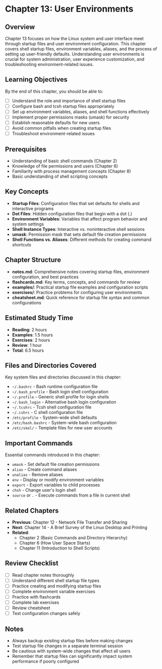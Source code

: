 # Chapter 13: User Environments

## Overview
Chapter 13 focuses on how the Linux system and user interface meet through startup files and user environment configuration. This chapter covers shell startup files, environment variables, aliases, and the process of setting up user-friendly defaults. Understanding user environments is crucial for system administration, user experience customization, and troubleshooting environment-related issues.

## Learning Objectives
By the end of this chapter, you should be able to:
- [ ] Understand the role and importance of shell startup files
- [ ] Configure bash and tcsh startup files appropriately
- [ ] Set up environment variables, aliases, and shell functions effectively
- [ ] Implement proper permissions masks (umask) for security
- [ ] Establish reasonable defaults for new users
- [ ] Avoid common pitfalls when creating startup files
- [ ] Troubleshoot environment-related issues

## Prerequisites
- Understanding of basic shell commands (Chapter 2)
- Knowledge of file permissions and users (Chapter 6)
- Familiarity with process management concepts (Chapter 8)
- Basic understanding of shell scripting concepts

## Key Concepts
- **Startup Files**: Configuration files that set defaults for shells and interactive programs
- **Dot Files**: Hidden configuration files that begin with a dot (.)
- **Environment Variables**: Variables that affect program behavior and system settings
- **Shell Instance Types**: Interactive vs. noninteractive shell sessions
- **umask**: Permission mask that sets default file creation permissions
- **Shell Functions vs. Aliases**: Different methods for creating command shortcuts

## Chapter Structure
- **notes.md**: Comprehensive notes covering startup files, environment configuration, and best practices
- **flashcards.md**: Key terms, concepts, and commands for review
- **examples/**: Practical startup file examples and configuration scripts
- **exercises/**: Practice problems for configuring user environments
- **cheatsheet.md**: Quick reference for startup file syntax and common configurations

## Estimated Study Time
- **Reading**: 2 hours
- **Examples**: 1.5 hours  
- **Exercises**: 2 hours
- **Review**: 1 hour
- **Total**: 6.5 hours

## Files and Directories Covered
Key system files and directories discussed in this chapter:
- `~/.bashrc` - Bash runtime configuration file
- `~/.bash_profile` - Bash login shell configuration
- `~/.profile` - Generic shell profile for login shells
- `~/.bash_login` - Alternative bash login configuration
- `~/.tcshrc` - Tcsh shell configuration file
- `~/.cshrc` - C shell configuration file
- `/etc/profile` - System-wide shell defaults
- `/etc/bash.bashrc` - System-wide bash configuration
- `/etc/skel/` - Template files for new user accounts

## Important Commands
Essential commands introduced in this chapter:
- `umask` - Set default file creation permissions
- `alias` - Create command aliases
- `unalias` - Remove aliases
- `env` - Display or modify environment variables
- `export` - Export variables to child processes
- `chsh` - Change user's login shell
- `source` or `.` - Execute commands from a file in current shell

## Related Chapters
- **Previous**: Chapter 12 - Network File Transfer and Sharing
- **Next**: Chapter 14 - A Brief Survey of the Linux Desktop and Printing
- **Related**: 
  - Chapter 2 (Basic Commands and Directory Hierarchy)
  - Chapter 6 (How User Space Starts)
  - Chapter 11 (Introduction to Shell Scripts)

## Review Checklist
- [ ] Read chapter notes thoroughly
- [ ] Understand different shell startup file types
- [ ] Practice creating and modifying startup files
- [ ] Complete environment variable exercises
- [ ] Practice with flashcards
- [ ] Complete lab exercises
- [ ] Review cheatsheet
- [ ] Test configuration changes safely

## Notes
- Always backup existing startup files before making changes
- Test startup file changes in a separate terminal session
- Be cautious with system-wide changes that affect all users
- Remember that startup files can significantly impact system performance if poorly configured
